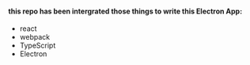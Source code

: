 #### this repo has been intergrated those things to write this Electron App:
 - react
 - webpack
 - TypeScript
 - Electron